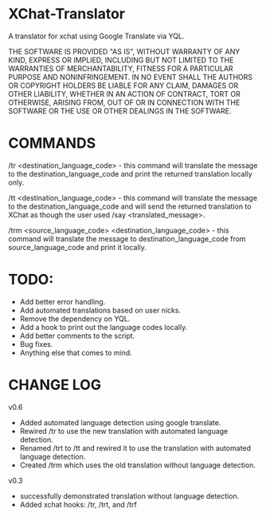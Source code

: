 XChat-Translator
================

A translator for xchat using Google Translate via YQL.

THE SOFTWARE IS PROVIDED "AS IS", WITHOUT WARRANTY OF ANY KIND, EXPRESS OR IMPLIED, INCLUDING BUT NOT LIMITED TO THE WARRANTIES OF MERCHANTABILITY, FITNESS FOR A PARTICULAR PURPOSE AND NONINFRINGEMENT. IN NO EVENT SHALL THE AUTHORS OR COPYRIGHT HOLDERS BE LIABLE FOR ANY CLAIM, DAMAGES OR OTHER LIABILITY, WHETHER IN AN ACTION OF CONTRACT, TORT OR OTHERWISE, ARISING FROM, OUT OF OR IN CONNECTION WITH THE SOFTWARE OR THE USE OR OTHER DEALINGS IN THE SOFTWARE.

COMMANDS
========
/tr <destination_language_code> <message> - this command will translate the message to the destination_language_code and print the returned translation locally only.

/tt <destination_language_code> <message> - this command will translate the message to the destination_language_code and will send the returned translation to XChat as though the user used /say <translated_message>.

/trm <source_language_code> <destination_language_code> <message> - this command will translate the message to destination_language_code from source_language_code and print it locally.


TODO:
=====
- Add better error handling.
- Add automated translations based on user nicks.
- Remove the dependency on YQL.
- Add a hook to print out the language codes locally.
- Add better comments to the script.
- Bug fixes.
- Anything else that comes to mind.

CHANGE LOG
==========
v0.6
- Added automated language detection using google translate.
- Rewired /tr to use the new translation with automated language detection.
- Renamed /trt to /tt and rewired it to use the translation with automated language detection.
- Created /trm which uses the old translation without language detection.

v0.3
- successfully demonstrated translation without language detection.
- Added xchat hooks: /tr, /trt, and /trf
